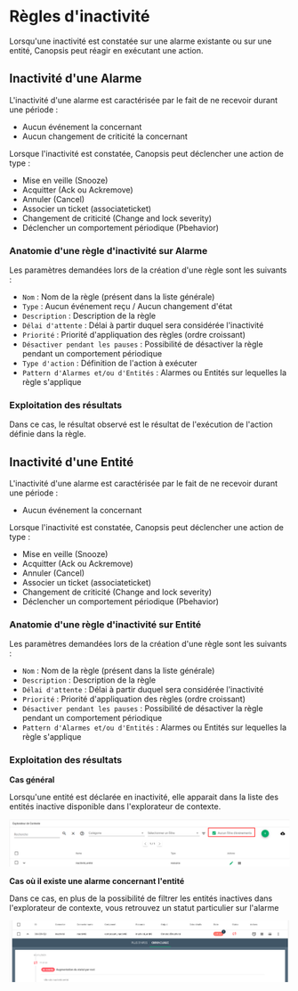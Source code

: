 # Règles d'inactivité

Lorsqu'une inactivité est constatée sur une alarme existante ou sur une entité, Canopsis peut réagir en exécutant une action.

## Inactivité d'une Alarme

L'inactivité d'une alarme est caractérisée par le fait de ne recevoir durant une période : 

* Aucun événement la concernant
* Aucun changement de criticité la concernant

Lorsque l'inactivité est constatée, Canopsis peut déclencher une action de type : 

* Mise en veille (Snooze)
* Acquitter (Ack ou Ackremove)
* Annuler (Cancel)
* Associer un ticket (associateticket)
* Changement de criticité (Change and lock severity)
* Déclencher un comportement périodique (Pbehavior)

### Anatomie d'une règle d'inactivité sur Alarme
 
Les paramètres demandées lors de la création d'une règle sont les suivants :

* `Nom` : Nom de la règle (présent dans la liste générale)
* `Type` : Aucun événement reçu / Aucun changement d'état
* `Description` : Description de la règle
* `Délai d'attente` : Délai à partir duquel sera considérée l'inactivité
* `Priorité` : Priorité d'appliquation des règles (ordre croissant)
* `Désactiver pendant les pauses` : Possibilité de désactiver la règle pendant un comportement périodique
* `Type d'action` : Définition de l'action à exécuter
* `Pattern d'Alarmes et/ou d'Entités` : Alarmes ou Entités sur lequelles la règle s'applique

### Exploitation des résultats

Dans ce cas, le résultat observé est le résultat de l'exécution de l'action définie dans la règle.

## Inactivité d'une Entité

L'inactivité d'une alarme est caractérisée par le fait de ne recevoir durant une période : 

* Aucun événement la concernant

Lorsque l'inactivité est constatée, Canopsis peut déclencher une action de type : 

* Mise en veille (Snooze)
* Acquitter (Ack ou Ackremove)
* Annuler (Cancel)
* Associer un ticket (associateticket)
* Changement de criticité (Change and lock severity)
* Déclencher un comportement périodique (Pbehavior)

### Anatomie d'une règle d'inactivité sur Entité
 
Les paramètres demandées lors de la création d'une règle sont les suivants :

* `Nom` : Nom de la règle (présent dans la liste générale)
* `Description` : Description de la règle
* `Délai d'attente` : Délai à partir duquel sera considérée l'inactivité
* `Priorité` : Priorité d'appliquation des règles (ordre croissant)
* `Désactiver pendant les pauses` : Possibilité de désactiver la règle pendant un comportement périodique
* `Pattern d'Alarmes et/ou d'Entités` : Alarmes ou Entités sur lequelles la règle s'applique

### Exploitation des résultats

**Cas général**

Lorsqu'une entité est déclarée en inactivité, elle apparait dans la liste des entités inactive disponible dans l'explorateur de contexte.

![regles-inactivite1](./img/regles-inactivite1.png)


**Cas où il existe une alarme concernant l'entité**

Dans ce cas, en plus de la possibilité de filtrer les entités inactives dans l'explorateur de contexte, vous retrouvez un statut particulier sur l'alarme

![regles-inactivite2](./img/regles-inactivite2.png)
